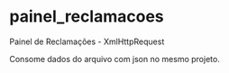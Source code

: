 # painel_reclamacoes
Painel de Reclamações - XmlHttpRequest

Consome dados do arquivo com json no mesmo projeto.
